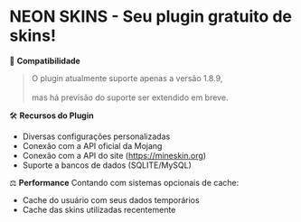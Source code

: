 # NEON SKINS - Seu plugin gratuito de skins!

🧪 **Compatibilidade**
  > O plugin atualmente suporte apenas a versão 1.8.9,<br></br>
  > mas há previsão do suporte ser extendido em breve.

🛠 **Recursos do Plugin**
- Diversas configurações personalizadas
- Conexão com a API oficial da Mojang
- Conexão com a API do site (https://mineskin.org)
- Suporte a bancos de dados (SQLITE/MySQL)

⚖️ **Performance**
  Contando com sistemas opcionais de cache:
  - Cache do usuário com seus dados temporários
  - Cache das skins utilizadas recentemente


